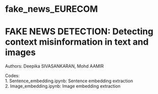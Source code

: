 # fake_news_EURECOM
# FAKE NEWS DETECTION: Detecting context misinformation in text and images

Authors: Deepika SIVASANKARAN, Mohd AAMIR

Codes: 
       <br />1. Sentence_embedding.ipynb: Sentence embedding extraction
       <br />2. Image_embedding.ipynb: Image embedding extraction
       <br />
       <br />
